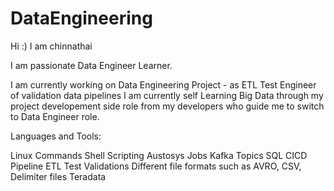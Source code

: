# DataEngineering

Hi :) I am chinnathai

I am passionate Data Engineer Learner.

I am currently working on Data Engineering Project - as ETL Test Engineer of validation data pipelines 
I am currently self Learning Big Data through my project developement side role from my developers who guide me to switch to Data Engineer role.

Languages and Tools:

Linux Commands
Shell Scripting
Austosys Jobs
Kafka Topics
SQL
CICD Pipeline
ETL Test Validations
Different file formats such as AVRO, CSV, Delimiter files
Teradata



